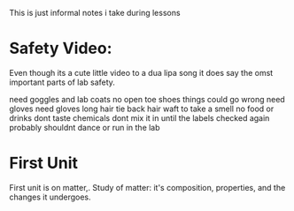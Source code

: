This is just informal notes i take during lessons 

# Safety Video:
Even though its a cute little video to a dua lipa song it does say the omst important parts of lab safety.

need goggles and lab coats 
no open toe shoes
things could go wrong
need gloves 
need gloves 
long hair tie back hair 
waft to take a smell
no food or drinks 
dont taste chemicals 
dont mix it in until the labels checked again 
probably shouldnt dance or run in the lab 

# First Unit
First unit is on matter,.
Study of matter: it's composition, properties, and the changes it undergoes.